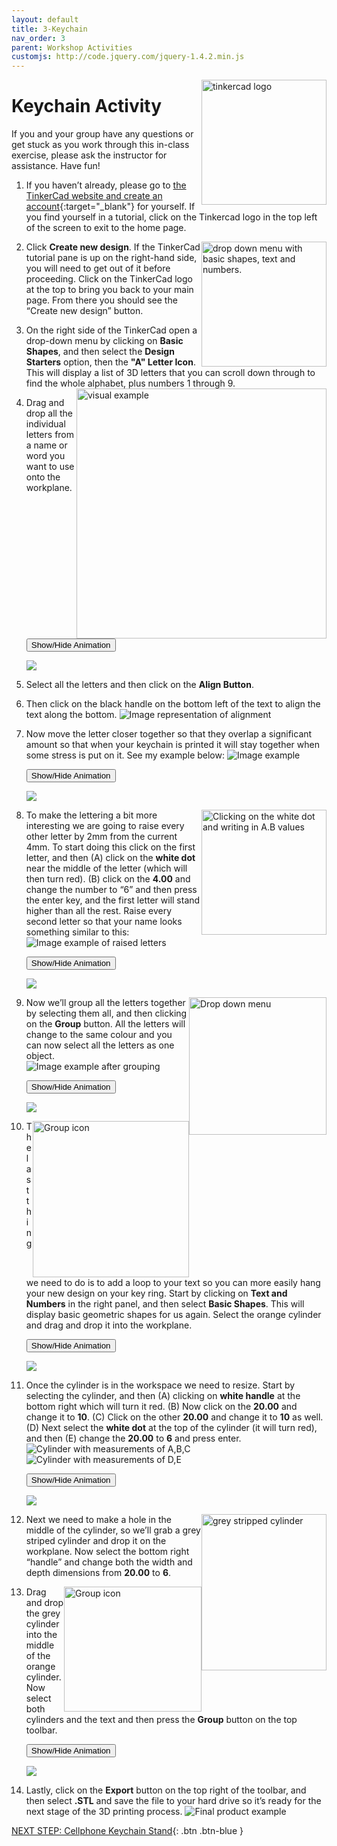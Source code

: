 ```yaml
---
layout: default
title: 3-Keychain
nav_order: 3
parent: Workshop Activities
customjs: http://code.jquery.com/jquery-1.4.2.min.js
---
```

<img src="images/tinkercad-keychain-01.png" style="float:right;width:200px;height:200px;" alt="tinkercad logo"> 

# Keychain Activity 

If you and your group have any questions or get stuck as you work through this in-class exercise, please ask the instructor for assistance.  Have fun!

1. If you haven’t already, please go to [the TinkerCad website and create an account](http://tinkercad.com){:target="_blank"} for yourself. If you find yourself in a tutorial, click on the Tinkercad logo in the top left of the screen to exit to the home page.
<img src="images/tinkercad-keychain-02b.png" style="float:right;width:200px" alt="drop down menu with basic shapes, text and numbers."> 

2. Click **Create new design**. If the TinkerCad tutorial pane is up on the right-hand side, you will need to get out of it before proceeding. Click on the TinkerCad logo at the top to bring you back to your main page. From there you should see the “Create new design” button. 

3. On the right side of the TinkerCad open a drop-down menu by clicking on **Basic Shapes**, and then select the **Design Starters** option, then the **"A" Letter Icon**. This will display a list of 3D letters that you can scroll down through to find the whole alphabet, plus numbers 1 through 9. <img src="images/tinkercad-keychain-03b.png" style="float:right;width:400px" alt="visual example"> 

4. Drag and drop all the individual letters from a name or word you want to use onto the workplane. 

    <button onclick="toggle('gif1')">Show/Hide Animation</button>
    <div id="gif1">
    <img src="images/tinkercad-keychain-04.gif">
    </div>

5. Select all the letters and then click on the **Align Button**.

6. Then click on the black handle on the bottom left of the text to align the text along the bottom.
    ![Image representation of alignment](images/tinkercad-keychain-05.png)

7. Now move the letter closer together so that they overlap a significant amount so that when your keychain is printed it will stay together when some stress is put on it. See my example below:
    ![Image example](images/tinkercad-keychain-06.png)

    <button onclick="toggle('gif2')">Show/Hide Animation</button>
    <div id="gif2">
    <img src="images/tinkercad-keychain-07.gif">
    </div>

8. <img src="images/tinkercad-keychain-08.png" style="float:right;width:200px" alt="Clicking on the white dot and writing in A.B values"> To make the lettering a bit more interesting we are going to raise every other letter by 2mm from the current 4mm.  To start doing this click on the first letter, and then (A) click on the **white dot** near the middle of the letter (which will then turn red). (B) click on the **4.00** and change the number to “6” and then press the enter key, and the first letter will stand higher than all the rest. Raise every second letter so that your name looks something similar to this:
    ![Image example of raised letters](images/tinkercad-keychain-09.png)

    <button onclick="toggle('gif3')">Show/Hide Animation</button>
    <div id="gif3">
    <img src="images/tinkercad-keychain-10.gif">
    </div>

9. <img src="images/tinkercad-keychain-11.png" style="float:right;width:220px;height:220px;" alt="Drop down menu"> Now we’ll group all the letters together by selecting them all, and then clicking on the **Group** button. All the letters will change to the same colour and you can now select all the letters as one object.
    ![Image example after grouping](images/tinkercad-keychain-12.png)

    <button onclick="toggle('gif4')">Show/Hide Animation</button>
    <div id="gif4">
    <img src="images/tinkercad-keychain-13.gif">
    </div>

10. <img src="images/tinkercad-keychain-14.png" style="float:right;width:250px" alt="Group icon"> The last thing we need to do is to add a loop to your text so you can more easily hang your new design on your key ring. Start by clicking on **Text and Numbers** in the right panel, and then select **Basic Shapes**. This will display basic geometric shapes for us again.  Select the orange cylinder and drag and drop it into the workplane.

    <button onclick="toggle('gif5')">Show/Hide Animation</button>
    <div id="gif5">
    <img src="images/tinkercad-keychain-15.gif">
    </div>

11. Once the cylinder is in the workspace we need to resize. Start by selecting the cylinder, and then (A) clicking on **white handle** at the bottom right which will turn it red. (B) Now click on the **20.00** and change it to **10**. (C) Click on the other **20.00** and change it to **10** as well.  (D) Next select the **white dot** at the top of the cylinder (it will turn red), and then (E) change the **20.00** to **6** and press enter.<br>
    ![Cylinder with measurements of A,B,C](images/tinkercad-keychain-16.png)![Cylinder with measurements of D,E](images/tinkercad-keychain-17.png)

    <button onclick="toggle('gif6')">Show/Hide Animation</button>
    <div id="gif6">
    <img src="images/tinkercad-keychain-18.gif">
    </div>

12. <img src="images/tinkercad-keychain-19.png" style="float:right;width:200px;height:250px;" alt="grey stripped cylinder"> Next we need to make a hole in the middle of the cylinder, so we’ll grab a grey striped cylinder and drop it on the workplane.  Now select the bottom right “handle” and change both the width and depth dimensions from **20.00** to **6**.

13. <img src="images/tinkercad-keychain-20.png" style="float:right;width:220px;height:200px;" alt="Group icon">Drag and drop the grey cylinder into the middle of the orange cylinder.  Now select both cylinders and the text and then press the **Group** button on the top toolbar. 

    <button onclick="toggle('gif7')">Show/Hide Animation</button>
    <div id="gif7">
    <img src="images/tinkercad-keychain-21.gif">
    </div>

14. Lastly, click on the **Export** button on the top right of the toolbar, and then select **.STL** and save the file to your hard drive so it’s ready for the next stage of the 3D printing process.
    ![Final product example](images/tinkercad-keychain-22.png)

<script>  

    function toggle(input) {
        var x = document.getElementById(input);
        if (x.style.display === "none") {
            x.style.display = "block";
        } else {
            x.style.display = "none";
        }
    }
</script>

[NEXT STEP: Cellphone Keychain Stand](2-keychain-stand.html){: .btn .btn-blue }
